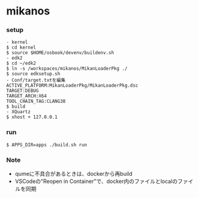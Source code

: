 # mikanos

### setup
```
- kernel
$ cd kernel
$ source $HOME/osbook/devenv/buildenv.sh
- edk2
$ cd ~/edk2
$ ln -s /workspaces/mikanos/MikanLoaderPkg ./
$ source edksetup.sh
- Conf/target.txtを編集
ACTIVE_PLATFORM:MikanLoaderPkg/MikanLoaderPkg.dsc
TARGET:DEBUG
TARGET_ARCH:X64
TOOL_CHAIN_TAG:CLANG38
$ build
- XQuartz
$ xhost + 127.0.0.1
```

### run
```
$ APPS_DIR=apps ./build.sh run
```

### Note
- qumeに不具合があるときは、dockerから再build
- VSCodeの"Reopen in Container"で、docker内のファイルとlocalのファイルを同期
